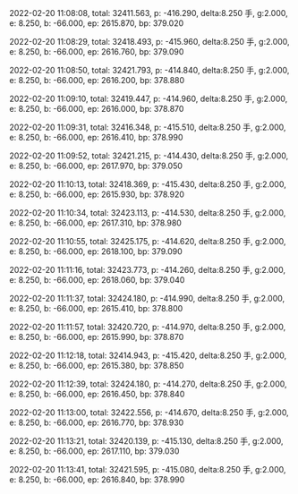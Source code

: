 2022-02-20 11:08:08, total: 32411.563, p: -416.290, delta:8.250 手, g:2.000, e: 8.250, b: -66.000, ep: 2615.870, bp: 379.020

2022-02-20 11:08:29, total: 32418.493, p: -415.960, delta:8.250 手, g:2.000, e: 8.250, b: -66.000, ep: 2616.760, bp: 379.090

2022-02-20 11:08:50, total: 32421.793, p: -414.840, delta:8.250 手, g:2.000, e: 8.250, b: -66.000, ep: 2616.200, bp: 378.880

2022-02-20 11:09:10, total: 32419.447, p: -414.960, delta:8.250 手, g:2.000, e: 8.250, b: -66.000, ep: 2616.000, bp: 378.870

2022-02-20 11:09:31, total: 32416.348, p: -415.510, delta:8.250 手, g:2.000, e: 8.250, b: -66.000, ep: 2616.410, bp: 378.990

2022-02-20 11:09:52, total: 32421.215, p: -414.430, delta:8.250 手, g:2.000, e: 8.250, b: -66.000, ep: 2617.970, bp: 379.050

2022-02-20 11:10:13, total: 32418.369, p: -415.430, delta:8.250 手, g:2.000, e: 8.250, b: -66.000, ep: 2615.930, bp: 378.920

2022-02-20 11:10:34, total: 32423.113, p: -414.530, delta:8.250 手, g:2.000, e: 8.250, b: -66.000, ep: 2617.310, bp: 378.980

2022-02-20 11:10:55, total: 32425.175, p: -414.620, delta:8.250 手, g:2.000, e: 8.250, b: -66.000, ep: 2618.100, bp: 379.090

2022-02-20 11:11:16, total: 32423.773, p: -414.260, delta:8.250 手, g:2.000, e: 8.250, b: -66.000, ep: 2618.060, bp: 379.040

2022-02-20 11:11:37, total: 32424.180, p: -414.990, delta:8.250 手, g:2.000, e: 8.250, b: -66.000, ep: 2615.410, bp: 378.800

2022-02-20 11:11:57, total: 32420.720, p: -414.970, delta:8.250 手, g:2.000, e: 8.250, b: -66.000, ep: 2615.990, bp: 378.870

2022-02-20 11:12:18, total: 32414.943, p: -415.420, delta:8.250 手, g:2.000, e: 8.250, b: -66.000, ep: 2615.380, bp: 378.850

2022-02-20 11:12:39, total: 32424.180, p: -414.270, delta:8.250 手, g:2.000, e: 8.250, b: -66.000, ep: 2616.450, bp: 378.840

2022-02-20 11:13:00, total: 32422.556, p: -414.670, delta:8.250 手, g:2.000, e: 8.250, b: -66.000, ep: 2616.770, bp: 378.930

2022-02-20 11:13:21, total: 32420.139, p: -415.130, delta:8.250 手, g:2.000, e: 8.250, b: -66.000, ep: 2617.110, bp: 379.030

2022-02-20 11:13:41, total: 32421.595, p: -415.080, delta:8.250 手, g:2.000, e: 8.250, b: -66.000, ep: 2616.840, bp: 378.990